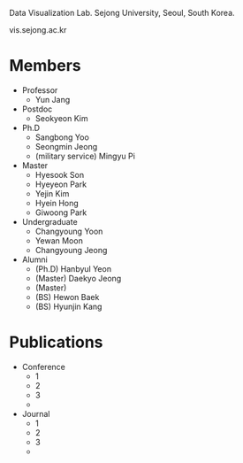 Data Visualization Lab.
Sejong University,
Seoul, South Korea.

vis.sejong.ac.kr
 
# Members
- Professor
  - Yun Jang
- Postdoc
  - Seokyeon Kim
- Ph.D 
  - Sangbong Yoo
  - Seongmin Jeong
  - (military service) Mingyu Pi
- Master
  - Hyesook Son
  - Hyeyeon Park
  - Yejin Kim
  - Hyein Hong
  - Giwoong Park
- Undergraduate
  - Changyoung Yoon
  - Yewan Moon
  - Changyoung Jeong
- Alumni
  - (Ph.D) Hanbyul Yeon
  - (Master) Daekyo Jeong
  - (Master) 
  - (BS) Hewon Baek
  - (BS) Hyunjin Kang

# Publications
- Conference
  - 1
  - 2
  - 3
  -  
- Journal
  - 1
  - 2
  - 3
  - 
